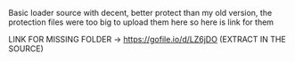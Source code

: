 Basic loader source with decent, better protect than my old version, the protection files were too big to upload them here so here is link for them


LINK FOR MISSING FOLDER -> https://gofile.io/d/LZ6jDO (EXTRACT IN THE SOURCE)
